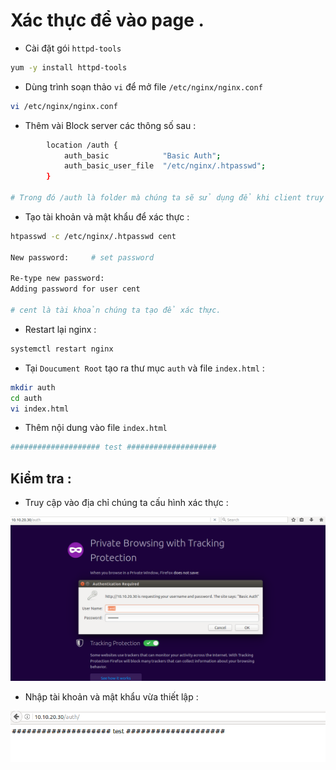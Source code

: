 # Xác thực để vào page .

- Cài đặt gói `httpd-tools`

```sh
yum -y install httpd-tools 
```

- Dùng trình soạn thảo `vi` để mở file `/etc/nginx/nginx.conf`

```sh
vi /etc/nginx/nginx.conf 
```

- Thêm vài Block server các thông số sau :

```sh
        location /auth {
            auth_basic            "Basic Auth";
            auth_basic_user_file  "/etc/nginx/.htpasswd";
        }

# Trong đó /auth là folder mà chúng ta sẽ sử dụng để khi client truy cập vào folder đó cần phải xác thực mới xem được.
```

- Tạo tài khoản và mật khẩu để xác thực :

```sh
htpasswd -c /etc/nginx/.htpasswd cent

New password:     # set password

Re-type new password:
Adding password for user cent

# cent là tài khoản chúng ta tạo để xác thực.
```

- Restart lại nginx :

```sh
systemctl restart nginx 
```

- Tại `Doucument Root` tạo ra thư mục `auth` và file `index.html` :

```sh
mkdir auth
cd auth
vi index.html
```

- Thêm nội dung vào file `index.html`

```sh
#################### test #################### 
```

## Kiểm tra :

- Truy cập vào địa chỉ chúng ta cấu hình xác thực :

![auth](/images/auth.png)

- Nhập tài khoản và mật khẩu vừa thiết lập  :

![okauth](/images/okauth.png)
